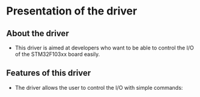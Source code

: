 <!-- docs/_intro.md -->
# Presentation of the driver

## About the driver

- This driver is aimed at developers who want to be able to control the I/O of the STM32F103xx board easily.

## Features of this driver

- The driver allows the user to control the I/O with simple commands:
   